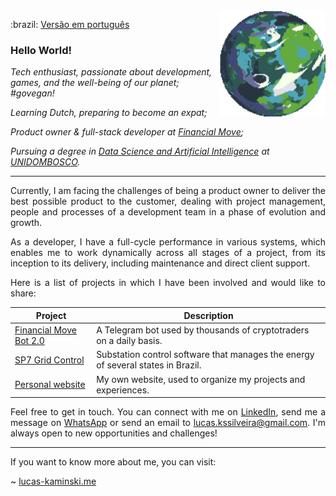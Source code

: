 <a href="https://deep-fold.itch.io/pixel-planet-generator">
  <img align="right" src="./img/planet.gif" width="170px" height="170px" alt="Planet generated by the Pixel Planet Generator"/>
</a>

<p>
    :brazil: <a href="./README.portuguese.md">Versão em português</a>
</p>

### Hello World!

<p>
<em>
Tech enthusiast, passionate about development, games, and the well-being of our planet; #govegan!
</em>
</p>

<p>
<em>
Learning Dutch, preparing to become an expat;
</em>
</p>

<p>
<em>
Product owner & full-stack developer at <a href="https://financialmove.com.br/">Financial Move</a>;
</em>
</p>

<p>
<em>
Pursuing a degree in <a href="https://unidombosco.edu.br/cursos/ead/ciencia-de-dados-e-inteligencia-artificial/">Data Science and Artificial Intelligence</a> at <a href="https://unidombosco.edu.br/">UNIDOMBOSCO</a>.
</em>
</p>

---

<p align="justify">
Currently, I am facing the challenges of being a product owner to deliver the best possible product to the customer, dealing with project management, people and processes of a development team in a phase of evolution and growth.
</p>

<p align="justify">
As a developer, I have a full-cycle performance in various systems, which enables me to work dynamically across all stages of a project, from its inception to its delivery, including maintenance and direct client support.
</p>

<p align="justify">
Here is a list of projects in which I have been involved and would like to share:
</p>

| Project                                                                                                                    | Description                                                                      |
| -------------------------------------------------------------------------------------------------------------------------- | -------------------------------------------------------------------------------- |
| <a href="https://t.me/FinancialMoveBot">Financial Move Bot 2.0</a>                                                         | A Telegram bot used by thousands of cryptotraders on a daily basis.              |
| <a href="https://www.siemens.com/global/en/products/energy/grid-software/operation/grid-control.html">SP7 Grid Control</a> | Substation control software that manages the energy of several states in Brazil. |
| <a href="https://www.lucas-kaminski.me">Personal website</a>                                                               | My own website, used to organize my projects and experiences.                     |

<p align="justify">
Feel free to get in touch. You can connect with me on <a href="https://www.linkedin.com/in/lucas-kaminski/">LinkedIn</a>, send me a message on <a href="https://api.whatsapp.com/send/?phone=5541998119091">WhatsApp</a> or send an email to <a href="mailto:lucas.kssilveira@gmail.com">lucas.kssilveira@gmail.com</a>. I'm always open to new opportunities and challenges!
</p>

---

<p align="justify">
If you want to know more about me, you can visit:

~ <a href="https://www.lucas-kaminski.me">lucas-kaminski.me</a>

</p>

